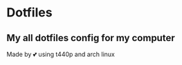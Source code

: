 # Dotfiles

## My all dotfiles config for my computer

Made by 💕 using t440p and arch linux

<!-- create readme md about neovim -->
